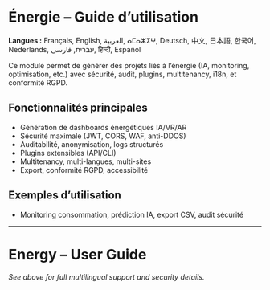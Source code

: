 # Énergie – Guide d’utilisation

**Langues :** Français, English, العربية, ⴰⵎⴰⵣⵉⵖ, Deutsch, 中文, 日本語, 한국어, Nederlands, עברית, فارسی, हिन्दी, Español

Ce module permet de générer des projets liés à l’énergie (IA, monitoring, optimisation, etc.) avec sécurité, audit, plugins, multitenancy, i18n, et conformité RGPD.

## Fonctionnalités principales
- Génération de dashboards énergétiques IA/VR/AR
- Sécurité maximale (JWT, CORS, WAF, anti-DDOS)
- Auditabilité, anonymisation, logs structurés
- Plugins extensibles (API/CLI)
- Multitenancy, multi-langues, multi-sites
- Export, conformité RGPD, accessibilité

## Exemples d’utilisation
- Monitoring consommation, prédiction IA, export CSV, audit sécurité

---

# Energy – User Guide

*See above for full multilingual support and security details.*
